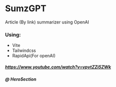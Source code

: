 # SumzGPT
Article (By link) summarizer using OpenAI
### Using:
- Vite
- Tailwindcss
- RapidApi(For openAI)
##### https://www.youtube.com/watch?v=vpvtZZi5ZWk
##### @ HeroSection
